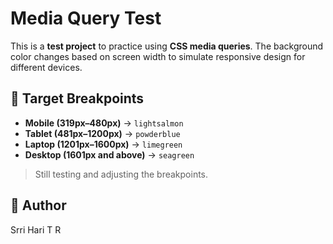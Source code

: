 # Media Query Test

This is a **test project** to practice using **CSS media queries**. The background color changes based on screen width to simulate responsive design for different devices.

## 📱 Target Breakpoints

* **Mobile (319px–480px)** → `lightsalmon`
* **Tablet (481px–1200px)** → `powderblue`
* **Laptop (1201px–1600px)** → `limegreen`
* **Desktop (1601px and above)** → `seagreen`

> Still testing and adjusting the breakpoints.

## 👤 Author

Srri Hari T R
